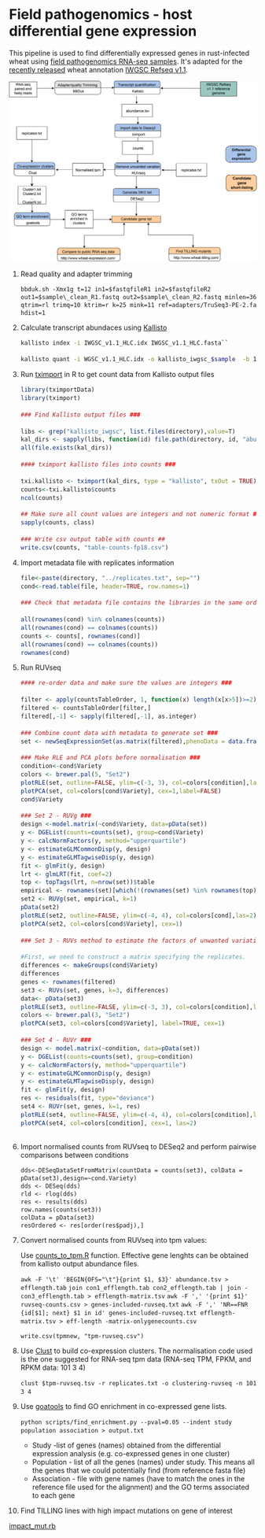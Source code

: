 # Field pathogenomics - host differential gene expression

This pipeline is used to find differentially expressed genes in rust-infected wheat using [field pathogenomics RNA-seq samples](https://academic.oup.com/gbe/article/9/12/3282/4644453). It's adapted for the [recently released](http://science.sciencemag.org/content/361/6403/eaar7191/tab-figures-data) wheat annotation [IWGSC Refseq v1.1](https://wheat-urgi.versailles.inra.fr/Seq-Repository/Annotations). 

![FP-DEG](FP-kallisto.png)


1. Read quality and adapter trimming 

   ```
   bbduk.sh -Xmx1g t=12 in1=$fastqfileR1 in2=$fastqfileR2 out1=$sample\_clean_R1.fastq out2=$sample\_clean_R2.fastq minlen=36 qtrim=rl trimq=10 ktrim=r k=25 mink=11 ref=adapters/TruSeq3-PE-2.fa hdist=1
   ```

2. Calculate transcript abundaces using [Kallisto](https://pachterlab.github.io/kallisto/)

   ```bash
   kallisto index -i IWGSC_v1.1_HLC.idx ​IWGSC_v1.1_HLC.fasta``
   
   kallisto quant -i WGSC_v1.1_HLC.idx -o kallisto_iwgsc_​$sample  -b 100 $  $sample\_clean_R1.fastq $sample\_clean_R2.fastq
   ```
   

3. Run [tximport](https://github.com/mikelove/tximport) in R to get count data from Kallisto output files 

   ```R
   library(tximportData)
   library(tximport)
   
   ### Find Kallisto output files ###
   
   libs <- grep("kallisto_iwgsc", list.files(directory),value=T)
   kal_dirs <- sapply(libs, function(id) file.path(directory, id, "abundance.h5"))
   all(file.exists(kal_dirs))
   
   #### tximport kallisto files into counts ###
   
   txi.kallisto <- tximport(kal_dirs, type = "kallisto", txOut = TRUE)
   counts<-txi.kallisto$counts
   ncol(counts)
   
   ## Make sure all count values are integers and not numeric format ###
   sapply(counts, class)
   
   ### Write csv output table with counts ##
   write.csv(counts, "table-counts-fp18.csv")
   ```

4. Import metadata file with replicates information

   ```R
   file<-paste(directory, "../replicates.txt", sep="")
   cond<-read.table(file, header=TRUE, row.names=1)
   
   ### Check that metadata file contains the libraries in the same order as counts table 
   
   all(rownames(cond) %in% colnames(counts))
   all(rownames(cond) == colnames(counts))
   counts <- counts[, rownames(cond)]
   all(rownames(cond) == colnames(counts))
   rownames(cond)
   ```

5. Run RUVseq

   ``` R
   #### re-order data and make sure the values are integers ###
   
   filter <- apply(countsTableOrder, 1, function(x) length(x[x>5])>=2)
   filtered <- countsTableOrder[filter,]
   filtered[,-1] <- sapply(filtered[,-1], as.integer)
   
   ### Combine count data with metadata to generate set ###
   set <- newSeqExpressionSet(as.matrix(filtered),phenoData = data.frame(cond$Variety, row.names=colnames(filtered)))
   
   ### Make RLE and PCA plots before normalisation ###        
   condition<-cond$Variety
   colors <- brewer.pal(5, "Set2")
   plotRLE(set, outline=FALSE, ylim=c(-3, 3), col=colors[condition],las=2, legend = TRUE)
   plotPCA(set, col=colors[cond$Variety], cex=1,label=FALSE) 
   cond$Variety
   
   ### Set 2 - RUVg ###               
   design <-model.matrix(~cond$Variety, data=pData(set))
   y <- DGEList(counts=counts(set), group=cond$Variety)
   y <- calcNormFactors(y, method="upperquartile")
   y <- estimateGLMCommonDisp(y, design)
   y <- estimateGLMTagwiseDisp(y, design)
   fit <- glmFit(y, design)
   lrt <- glmLRT(fit, coef=2)
   top <- topTags(lrt, n=nrow(set))$table
   empirical <- rownames(set)[which(!(rownames(set) %in% rownames(top)[1:5000]))]
   set2 <- RUVg(set, empirical, k=1)
   pData(set2)
   plotRLE(set2, outline=FALSE, ylim=c(-4, 4), col=colors[cond],las=2)
   plotPCA(set2, col=colors[cond$Variety], cex=1)
                   
   ### Set 3 - RUVs method to estimate the factors of unwanted variation using replicate/negative control samples for which the covariates of interest are constant.###  
                   
   #First, we need to construct a matrix specifying the replicates.
   differences <- makeGroups(cond$Variety)
   differences
   genes <- rownames(filtered)
   set3 <- RUVs(set, genes, k=3, differences)
   data<- pData(set3)
   plotRLE(set3, outline=FALSE, ylim=c(-3, 3), col=colors[condition],las=2, legend = TRUE)
   colors <- brewer.pal(3, "Set2")
   plotPCA(set3, col=colors[cond$Variety], label=TRUE, cex=1)
                   
   ### Set 4 - RUVr ###
   design <- model.matrix(~condition, data=pData(set))
   y <- DGEList(counts=counts(set), group=condition)
   y <- calcNormFactors(y, method="upperquartile")
   y <- estimateGLMCommonDisp(y, design)
   y <- estimateGLMTagwiseDisp(y, design)
   fit <- glmFit(y, design)
   res <- residuals(fit, type="deviance")
   set4 <- RUVr(set, genes, k=1, res)
   plotRLE(set4, outline=FALSE, ylim=c(-4, 4), col=colors[condition],las=2)
   plotPCA(set4, col=colors[condition], cex=1, las=2)              
                         
   ```

6. Import normalised counts from RUVseq to DESeq2 and perform pairwise comparisons between conditions 

   ```counts(set3)
   dds<-DESeqDataSetFromMatrix(countData = counts(set3), colData = pData(set3),design=~cond.Variety)
   dds <- DESeq(dds)
   rld <- rlog(dds)
   res <- results(dds)
   row.names(counts(set3))
   colData = pData(set3)
   resOrdered <- res[order(res$padj),]
   ```

7. Convert normalised counts from RUVseq into tpm values:

   Use [counts_to_tpm.R](https://gist.github.com/slowkow/c6ab0348747f86e2748b) function. Effective gene lenghts can be obtained from kallisto output abundance files. 

   ```awk -F '\t' 'BEGIN{OFS="\t"}{print $1, $3}' abundance.tsv > efflength.tab```
   ```join con1_efflength.tab con2_efflength.tab | join - con3_efflength.tab > efflength-matrix.tsv```
   ```awk -F ',' '{print $1}' ruvseq-counts.csv > genes-included-ruvseq.txt```
   ```awk -F ',' 'NR==FNR {id[$1]; next} $1 in id' genes-included-ruvseq.txt efflength-matrix.tsv > eff-length -matrix-onlygenecounts.csv```
   
   ```tpmnew <- counts_to_tpm(ruvseqCounts, effLen)
   write.csv(tpmnew, "tpm-ruvseq.csv")
   ```

8. Use [Clust](https://github.com/BaselAbujamous/clust) to build co-expression clusters. The normalisation code used is the one suggested for RNA-seq tpm data (RNA-seq TPM, FPKM, and RPKM data: 101 3 4)

   ```clust $tpm-ruvseq.tsv -r replicates.txt -o clustering-ruvseq -n 101 3 4```

9. Use [goatools](https://github.com/tanghaibao/goatools) to find GO enrichment in co-expressed gene lists. 

   ```python scripts/find_enrichment.py --pval=0.05 --indent study population association > output.txt```

   - Study -list of genes (names) obtained from the differential expression analysis (e.g. co-expressed    genes in one cluster)
   - Population - list of all the genes (names) under study. This means all the genes that we could potentially find (from reference fasta file)
   - Association - file with gene names (have to match the ones in the reference file used for the alignment) and the GO terms associated to each gene

10. Find TILLING lines with high impact mutations on gene of interest

   [impact_mut.rb](https://github.com/pilarcormo/Wheat-response-PST/blob/master/TILLING/impact_mut.rb)